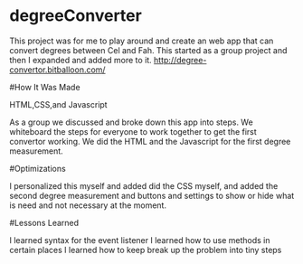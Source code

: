 # degreeConverter

This project was for me to play around and create an web app that can convert degrees between Cel and Fah. This started as a group project and then I expanded and added more to it.
http://degree-convertor.bitballoon.com/

#How It Was Made

HTML,CSS,and Javascript

As a group we discussed and broke down this app into steps. We whiteboard the steps for everyone to work together to get the first convertor working. We did the HTML and the Javascript for the first degree measurement.

#Optimizations

I personalized this myself and added did the CSS myself, and added the second degree measurement and buttons and settings to show or hide what is need and not necessary at the moment.

#Lessons Learned

I learned syntax for the event listener
I learned how to use methods in certain places
I learned how to keep break up the problem into tiny steps
